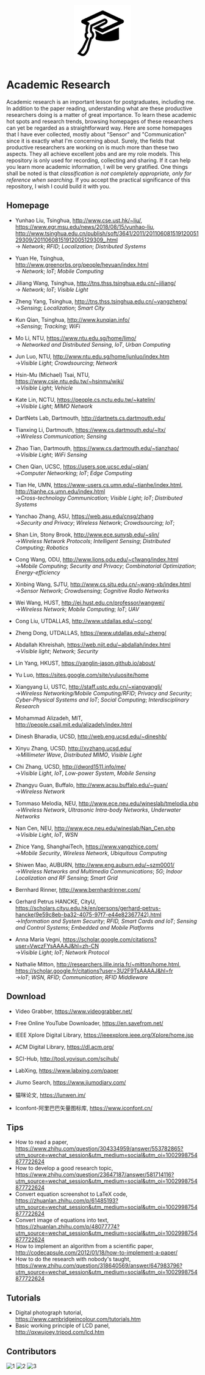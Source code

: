 <p align="center">
	<img width="150" height="150" src="icon.png" alt="logo">
</p>

# Academic Research

Academic research is an important lesson for postgraduates, including me. In addition to the paper reading, understanding what are these productive researchers doing is a matter of great importance. To learn these academic hot spots and research trends, browsing homepages of these researchers can yet be regarded as a straightforward way. Here are some homepages that I have ever collected, mostly about "Sensor" and "Communication" since it is exactly what I'm concerning about. Surely, the fields that productive researchers are working on is much more than these two aspects. They all achieve excellent jobs and are my role models. This repository is only used for recording, collecting and sharing. If it can help you learn more academic information, I will be very gratified. One things shall be noted is that *classification is not completely appropriate, only for reference when searching*. If you accept the practical significance of this repository, I wish I could build it with you. 


## Homepage 
- Yunhao Liu, Tsinghua, http://www.cse.ust.hk/~liu/, https://www.egr.msu.edu/news/2018/08/15/yunhao-liu,  http://www.tsinghua.edu.cn/publish/soft/3641/2011/20110608151912005129309/20110608151912005129309_.html      
-> *Network*; *RFID*; *Localization*; *Distributed Systems*

- Yuan He, Tsinghua, http://www.greenorbs.org/people/heyuan/index.html  
-> *Network*; *IoT*; *Mobile Computing*

- Jiliang Wang, Tsinghua, http://tns.thss.tsinghua.edu.cn/~jiliang/  
-> *Network*; *IoT*; *Visible Light*

- Zheng Yang, Tsinghua, http://tns.thss.tsinghua.edu.cn/~yangzheng/   
->*Sensing*; *Localization*; *Smart City*

- Kun Qian, Tsinghua, http://www.kunqian.info/  
->*Sensing*; *Tracking*; *WiFi*



- Mo Li, NTU, https://www.ntu.edu.sg/home/limo/   
-> *Networked and Distributed Sensing*, *IoT*, *Urban Computing*   

- Jun Luo, NTU, http://www.ntu.edu.sg/home/junluo/index.htm  
->*Visible Light*; *Crowdsourcing*; *Network*

- Hsin-Mu (Michael) Tsai, NTU, https://www.csie.ntu.edu.tw/~hsinmu/wiki/   
->*Visible Light*; *Vehicle*



- Kate Lin, NCTU, https://people.cs.nctu.edu.tw/~katelin/   
->*Visible Light*; *MIMO Network*



- DartNets Lab, Dartmouth, http://dartnets.cs.dartmouth.edu/

- Tianxing Li, Dartmouth, https://www.cs.dartmouth.edu/~ltx/   
->*Wireless Communication*; *Sensing*

- Zhao Tian, Dartmouth, https://www.cs.dartmouth.edu/~tianzhao/    
->*Visible Light*; *WiFi Sensing*



- Chen Qian, UCSC, https://users.soe.ucsc.edu/~qian/  
->*Computer Networking*; *IoT*; *Edge Computing*



- Tian He, UMN, https://www-users.cs.umn.edu/~tianhe/index.html, http://tianhe.cs.umn.edu/index.html   
->*Cross-technology Communication*; *Visible Light*; *IoT*; *Distributed Systems*



- Yanchao Zhang, ASU, https://web.asu.edu/cnsg/zhang   
->*Security and Privacy*; *Wireless Network*; *Crowdsourcing*; *IoT*;




- Shan Lin, Stony Brook, http://www.ece.sunysb.edu/~slin/   
->*Wireless Network Protocols*; *Intelligent Sensing*; *Distributed Computing*; *Robotics*



- Cong Wang, ODU, http://www.lions.odu.edu/~c1wang/index.html   
->*Mobile Computing*; *Security and Privacy*; *Combinatorial Optimization*; *Energy-efficiency*





- Xinbing Wang, SJTU, http://www.cs.sjtu.edu.cn/~wang-xb/index.html  
->*Sensor Network*; *Crowdsensing*; *Cognitive Radio Networks*





- Wei Wang, HUST, http://ei.hust.edu.cn/professor/wangwei/  
->*Wireless Network*; *Mobile Computing*; *IoT*; *UAV*



- Cong Liu, UTDALLAS, http://www.utdallas.edu/~cong/
- Zheng Dong, UTDALLAS, https://www.utdallas.edu/~zheng/



- Abdallah Khreishah, https://web.njit.edu/~abdallah/index.html   
->*Visible light*; *Network*; *Security* 



- Lin Yang, HKUST, https://yanglin-jason.github.io/about/



- Yu Luo, https://sites.google.com/site/yuluosite/home



- Xiangyang Li, USTC, http://staff.ustc.edu.cn/~xiangyangli/  
->*Wireless Networking/Mobile Computing/RFID*; *Privacy and Security*; *Cyber-Physical Systems and IoT*; *Social Computing*; *Interdisciplinary Research*




- Mohammad Alizadeh, MIT, http://people.csail.mit.edu/alizadeh/index.html   

- Dinesh Bharadia, UCSD, http://web.eng.ucsd.edu/~dineshb/   

- Xinyu Zhang, UCSD, http://xyzhang.ucsd.edu/   
->*Millimeter Wave*, *Distributed MIMO*, *Visible Light*

- Chi Zhang, UCSD, http://dword1511.info/me/   
->*Visible Light*, *IoT*, *Low-power System*, *Mobile Sensing*



- Zhangyu Guan, Buffalo, http://www.acsu.buffalo.edu/~guan/   
->*Wireless Network*



- Tommaso Melodia, NEU, http://www.ece.neu.edu/wineslab/tmelodia.php  
->*Wireless Network*, *Ultrasonic Intra-body Networks*, *Underwater Networks*

- Nan Cen, NEU, http://www.ece.neu.edu/wineslab/Nan_Cen.php  
->*Visible Light*, *IoT*, *WSN*


- Zhice Yang, ShanghaiTech, https://www.yangzhice.com/  
->*Mobile Security*, *Wireless Network*, *Ubiquitous Computing* 





- Shiwen Mao, AUBURN, http://www.eng.auburn.edu/~szm0001/   
->*Wireless Networks and Multimedia Communications*; *5G*; *Indoor Localization and RF Sensing*; *Smart Grid*

- Bernhard Rinner, http://www.bernhardrinner.com/  

- Gerhard Petrus HANCKE, CityU, https://scholars.cityu.edu.hk/en/persons/gerhard-petrus-hancke(9e59c8eb-ba32-4075-97f7-e44e82367742).html   
->*Information and System Security*; *RFID, Smart Cards and IoT*; *Sensing and Control Systems*; *Embedded and Mobile Platforms* 

- Anna Maria Vegni, https://scholar.google.com/citations?user=VwczFYsAAAAJ&hl=zh-CN    
->*Visible Light*; *IoT*; *Network Protocol*

- Nathalie Mitton, http://researchers.lille.inria.fr/~mitton/home.html, https://scholar.google.fr/citations?user=3U2F9TsAAAAJ&hl=fr     
->*IoT*; *WSN, RFID*; *Communication*; *RFID Middleware*





## Download
- Video Grabber, https://www.videograbber.net/

- Free Online YouTube Downloader, https://en.savefrom.net/

- IEEE Xplore Digital Library, https://ieeexplore.ieee.org/Xplore/home.jsp

- ACM Digital Library, https://dl.acm.org/

- SCI-Hub, http://tool.yovisun.com/scihub/

- LabXing, https://www.labxing.com/paper

- Jiumo Search, https://www.jiumodiary.com/

- 猫咪论文, https://lunwen.im/

- Iconfont-阿里巴巴矢量图标库, https://www.iconfont.cn/





## Tips
- How to read a paper, https://www.zhihu.com/question/304334959/answer/553782865?utm_source=wechat_session&utm_medium=social&utm_oi=1002998754877722624
- How to develop a good research topic, https://www.zhihu.com/question/23647187/answer/581714116?utm_source=wechat_session&utm_medium=social&utm_oi=1002998754877722624
- Convert equation screenshot to LaTeX code, https://zhuanlan.zhihu.com/p/61485193?utm_source=wechat_session&utm_medium=social&utm_oi=1002998754877722624
- Convert image of equations into text, https://zhuanlan.zhihu.com/p/48077774?utm_source=wechat_session&utm_medium=social&utm_oi=1002998754877722624 
- How to implement an algorithm from a scientific paper, http://codecapsule.com/2012/01/18/how-to-implement-a-paper/
- How to do the research with nobody's taught, https://www.zhihu.com/question/318640569/answer/647983796?utm_source=wechat_session&utm_medium=social&utm_oi=1002998754877722624



## Tutorials
- Digital photograph tutorial, https://www.cambridgeincolour.com/tutorials.htm
- Basic working principle of LCD panel, http://qxwujoey.tripod.com/lcd.htm



## Contributors
![1](https://img.shields.io/badge/MQQM-tianhao.hdu@gmail.com-orange.svg)
![2](https://img.shields.io/badge/ztygalaxy-zhangty1996@163.com-orange.svg)
![3](https://img.shields.io/badge/claudiania-guansiqi_zyj@163.com-orange.svg)
